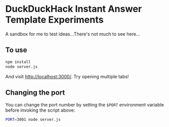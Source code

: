 # DuckDuckHack Instant Answer Template Experiments

A sandbox for me to test ideas...There's not much to see here...

## To use

```sh
npm install
node server.js
```

And visit <http://localhost:3000/>. Try opening multiple tabs!

## Changing the port

You can change the port number by setting the `$PORT` environment variable before invoking the script above:

```sh
PORT=3001 node server.js
```
